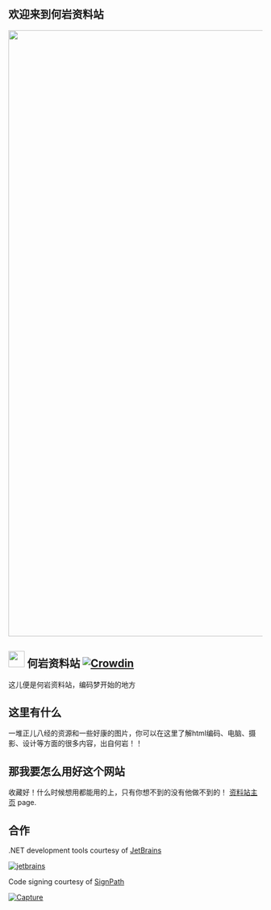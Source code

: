 欢迎来到何岩资料站
---------
<img src="https://heqel.github.io/img/carousel-1.jpg" width="1200"> 

<img src="https://playnite.link/applogo.png" width="32">  何岩资料站 [![Crowdin](https://badges.crowdin.net/playnite/localized.svg)](https://crowdin.com/project/playnite)
---------
这儿便是何岩资料站，编码梦开始的地方

这里有什么
---------

一堆正儿八经的资源和一些好康的图片，你可以在这里了解html编码、电脑、摄影、设计等方面的很多内容，出自何岩！！

那我要怎么用好这个网站
---------

收藏好！什么时候想用都能用的上，只有你想不到的没有他做不到的！ [资料站主页](https://heqel.github.io/#blog-carousel) page.

合作
---------

.NET development tools courtesy of [JetBrains](https://www.jetbrains.com/?from=Playnite)

[![jetbrains](https://user-images.githubusercontent.com/3874087/128503701-884cdae4-3283-4d67-8ad1-6103e777a660.png)](https://www.jetbrains.com/?from=Playnite)

Code signing courtesy of [SignPath](https://about.signpath.io)

[![Capture](https://user-images.githubusercontent.com/3874087/128503363-9c39f8cd-9900-4a8b-83f2-81359d4fc731.PNG)](https://about.signpath.io)
